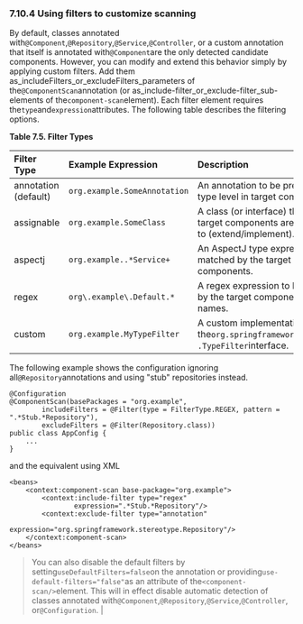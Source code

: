 ### 7.10.4 Using filters to customize scanning

By default, classes annotated with`@Component`,`@Repository`,`@Service`,`@Controller`, or a custom annotation that itself is annotated with`@Component`are the only detected candidate components. However, you can modify and extend this behavior simply by applying custom filters. Add them as_includeFilters_or_excludeFilters_parameters of the`@ComponentScan`annotation \(or as_include-filter_or_exclude-filter_sub-elements of the`component-scan`element\). Each filter element requires the`type`and`expression`attributes. The following table describes the filtering options.



**Table 7.5. Filter Types**

| Filter Type | Example Expression | Description |
| :--- | :--- | :--- |
| annotation \(default\) | `org.example.SomeAnnotation` | An annotation to be present at the type level in target components. |
| assignable | `org.example.SomeClass` | A class \(or interface\) that the target components are assignable to \(extend/implement\). |
| aspectj | `org.example..*Service+` | An AspectJ type expression to be matched by the target components. |
| regex | `org\.example\.Default.*` | A regex expression to be matched by the target components class names. |
| custom | `org.example.MyTypeFilter` | A custom implementation of the`org.springframework.core.type .TypeFilter`interface. |

  


The following example shows the configuration ignoring all`@Repository`annotations and using "stub" repositories instead.

```
@Configuration
@ComponentScan(basePackages = "org.example",
        includeFilters = @Filter(type = FilterType.REGEX, pattern = ".*Stub.*Repository"),
        excludeFilters = @Filter(Repository.class))
public class AppConfig {
    ...
}
```

and the equivalent using XML

```
<beans>
    <context:component-scan base-package="org.example">
        <context:include-filter type="regex"
                expression=".*Stub.*Repository"/>
        <context:exclude-filter type="annotation"
                expression="org.springframework.stereotype.Repository"/>
    </context:component-scan>
</beans>
```

> You can also disable the default filters by setting`useDefaultFilters=false`on the annotation or providing`use-default-filters="false"`as an attribute of the`<component-scan/>`element. This will in effect disable automatic detection of classes annotated with`@Component`,`@Repository`,`@Service`,`@Controller`, or`@Configuration`. |



